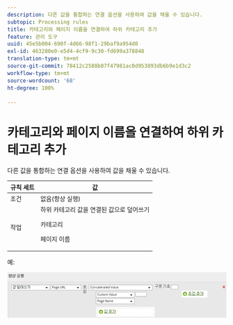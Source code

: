 ```yaml
---
description: 다른 값을 통합하는 연결 옵션을 사용하여 값을 채울 수 있습니다.
subtopic: Processing rules
title: 카테고리와 페이지 이름을 연결하여 하위 카테고리 추가
feature: 관리 도구
uuid: 45e5b004-690f-4d66-98f1-29baf9a954d0
exl-id: 463280e0-e5d4-4cf9-9c30-fd699a378848
translation-type: tm+mt
source-git-commit: 78412c2588b07f47981ac0d953893db6b9e1d3c2
workflow-type: tm+mt
source-wordcount: '68'
ht-degree: 100%

---
```


# 카테고리와 페이지 이름을 연결하여 하위 카테고리 추가

다른 값을 통합하는 연결 옵션을 사용하여 값을 채울 수 있습니다.

<table id="table_FF761C2011CD456B9A466C054A54FC30"> 
 <thead> 
  <tr> 
   <th colname="col1" class="entry"> 규칙 세트 </th> 
   <th colname="col2" class="entry"> 값 </th> 
  </tr> 
 </thead>
 <tbody> 
  <tr> 
   <td colname="col1"> 조건 </td> 
   <td colname="col2"> 없음(항상 실행) </td> 
  </tr> 
  <tr> 
   <td colname="col1"> 작업 </td> 
   <td colname="col2">하위 카테고리 값을 연결된 값으로 덮어쓰기 <p>카테고리 </p> <p>페이지 이름 </p> </td> 
  </tr> 
 </tbody> 
</table>

예:

![](assets/add-subcategory-using-concat.png)
